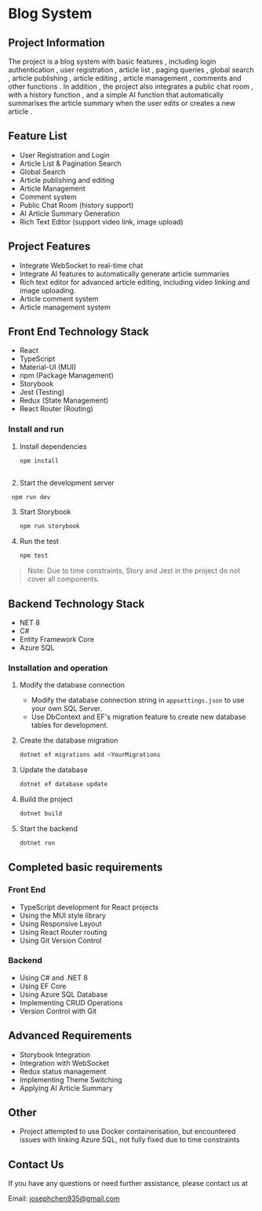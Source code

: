 # Blog System

## Project Information

The project is a blog system with basic features , including login authentication , user registration , article list , paging queries , global search , article publishing , article editing , article management , comments and other functions . In addition , the project also integrates a public chat room , with a history function , and a simple AI function that automatically summarises the article summary when the user edits or creates a new article .

## Feature List

- User Registration and Login
- Article List & Pagination Search
- Global Search
- Article publishing and editing
- Article Management
- Comment system
- Public Chat Room (history support)
- AI Article Summary Generation
- Rich Text Editor (support video link, image upload)

## Project Features

- Integrate WebSocket to real-time chat
- Integrate AI features to automatically generate article summaries
- Rich text editor for advanced article editing, including video linking and image uploading.
- Article comment system
- Article management system

## Front End Technology Stack

- React
- TypeScript
- Material-UI (MUI)
- npm (Package Management)
- Storybook
- Jest (Testing)
- Redux (State Management)
- React Router (Routing)

### Install and run

1. Install dependencies
   ```bash
   npm install
   ```
   ```
2. Start the development server
  ```bash
   npm run dev
```

3. Start Storybook
   ```bash
   npm run storybook
   ```
4. Run the test
   ```bash
   npm test
   ```

> Note: Due to time constraints, Story and Jest in the project do not cover all components.

## Backend Technology Stack

- NET 8
- C#
- Entity Framework Core
- Azure SQL

### Installation and operation

1. Modify the database connection

   - Modify the database connection string in `appsettings.json` to use your own SQL Server.
   - Use DbContext and EF's migration feature to create new database tables for development.

2. Create the database migration
   ```bash
   dotnet ef migrations add <YourMigrations
   ```
3. Update the database

   ```bash
   dotnet ef database update
   ```

4. Build the project

   ```bash
   dotnet build
   ```

5. Start the backend
   ```bash
   dotnet run
   ```

## Completed basic requirements

### Front End

- TypeScript development for React projects
- Using the MUI style library
- Using Responsive Layout
- Using React Router routing
- Using Git Version Control

### Backend

- Using C# and .NET 8
- Using EF Core
- Using Azure SQL Database
- Implementing CRUD Operations
- Version Control with Git

## Advanced Requirements

- Storybook Integration
- Integration with WebSocket
- Redux status management
- Implementing Theme Switching
- Applying AI Article Summary

## Other

- Project attempted to use Docker containerisation, but encountered issues with linking Azure SQL, not fully fixed due to time constraints

## Contact Us

If you have any questions or need further assistance, please contact us at

Email: josephchen935@gmail.com

